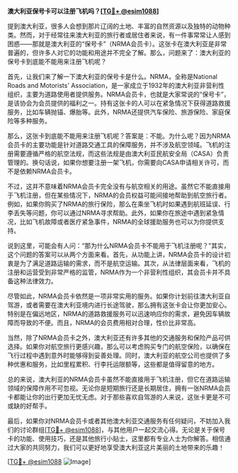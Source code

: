 **澳大利亚保号卡可以注册飞机吗？[[TG💪+ @esim1088](https://t.me/s/esim1088)]**

提到澳大利亚，很多人会想到那片辽阔的土地、丰富的自然资源以及独特的动物种类。然而，对于经常往来澳大利亚的旅行者或居住者来说，有一件事常常让人感到困惑——那就是澳大利亚的“保号卡”（NRMA会员卡）。这张卡在澳大利亚是非常普遍的，但许多人对它的功能和用途并不完全了解。那么，问题来了：澳大利亚的保号卡到底能不能用来注册飞机呢？

首先，让我们来了解一下澳大利亚的保号卡是什么。NRMA，全称是National Roads and Motorists' Association，是一家成立于1932年的澳大利亚非营利性组织，主要为道路使用者提供服务。NRMA会员卡，也就是大家常说的“保号卡”，是该协会为会员提供的福利之一。持有这张卡的人可以在紧急情况下获得道路救援服务，比如车辆抛锚、爆胎等。此外，NRMA还提供汽车保险、旅游保险、家庭保险等多种服务。

那么，这张卡到底能不能用来注册飞机呢？答案是：不能。为什么呢？因为NRMA会员卡的主要功能是针对道路交通工具的保障服务，并不涉及航空领域。飞机的注册需要遵循严格的航空法规，而这些法规是由澳大利亚民航安全局（CASA）负责管理的。换句话说，如果你想要注册一架飞机，你需要向CASA申请相关许可，而不是依赖NRMA会员卡。

不过，这并不意味着NRMA会员卡完全没有与航空相关的用途。虽然它不能直接用于飞机注册，但在某些情况下，NRMA的会员权益可能间接地帮助到航空旅行者。例如，如果你购买了NRMA的旅行保险，那么在乘坐飞机时如果遇到航班延误、行李丢失等问题，你可以通过NRMA寻求帮助。此外，如果你在旅途中遇到紧急情况，比如飞机故障或者医疗紧急事件，NRMA的全球援助服务也可以为你提供支持。

说到这里，可能会有人问：“那为什么NRMA会员卡不能用于飞机注册呢？”其实，这个问题的答案可以从两个方面来看。首先，从功能上讲，NRMA会员卡的设计初衷是为了满足道路运输的需求，而不是航空运输。其次，从法律层面来看，飞机的注册和运营受到非常严格的监管，NRMA作为一个非营利性组织，其会员卡并不具备这种法律效力。

尽管如此，NRMA会员卡依然是一项非常实用的服务。如果你计划前往澳大利亚自驾游，或者需要在澳大利亚境内进行长途驾驶，那么拥有这张卡会让你更加安心。特别是在偏远地区，NRMA的道路救援服务可以迅速响应你的需求，避免因车辆故障而导致的不便。而且，NRMA的会员费用相对合理，性价比非常高。

当然，除了NRMA会员卡之外，澳大利亚还有许多其他的交通服务和保险产品可供选择。如果你对航空旅行更感兴趣，那么可以考虑购买专门的航空保险，以确保在飞行过程中遇到意外时能够得到妥善处理。同时，澳大利亚的航空公司也提供了多种优惠和服务，比如里程累积、行李托运限额等，这些都是值得留意的地方。

总的来说，澳大利亚的NRMA会员卡虽然不能直接用于飞机注册，但它在道路运输领域的保障作用不可忽视。无论你是短期旅行还是长期居住，拥有一张NRMA会员卡都能让你的出行更加无忧无虑。对于那些喜欢自驾游的人来说，这张卡更是不可或缺的好帮手。

最后，如果你对NRMA会员卡或者其他澳大利亚交通服务有任何疑问，不妨加入我们的讨论群组[[TG💪+ @esim1088](https://t.me/s/esim1088)]，与其他用户一起交流心得。无论是关于保号卡的功能、使用技巧，还是其他旅行小贴士，这里都有专业人士为你解答。相信通过大家的共同努力，我们可以更好地享受澳大利亚这片美丽的土地带来的乐趣！

[[TG💪+ @esim1088](https://t.me/s/esim1088) ![Image](https://i.postimg.cc/4NQfJmqS/Snipaste-2025-05-13-00-14-12.png)]